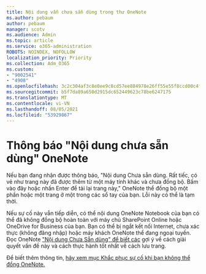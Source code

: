 ```yaml
---
title: Nội dung vẫn chưa sẵn dùng trong thư OneNote
ms.author: pebaum
author: pebaum
manager: scotv
ms.audience: Admin
ms.topic: article
ms.service: o365-administration
ROBOTS: NOINDEX, NOFOLLOW
localization_priority: Priority
ms.collection: Adm_O365
ms.custom:
- "9002541"
- "4908"
ms.openlocfilehash: 3c2c304af3c8e0ee9c8cd57ee884978e26ff55e55f8ccd00c4f72966186fcd3b
ms.sourcegitcommit: b5f7da89a650d2915dc652449623c78be6247175
ms.translationtype: MT
ms.contentlocale: vi-VN
ms.lasthandoff: 08/05/2021
ms.locfileid: "53929867"
---
```

# <a name="content-not-yet-available-message-in-onenote"></a>Thông báo "Nội dung chưa sẵn dùng" OneNote

Nếu bạn đang nhận được thông báo, "Nội dung Chưa sẵn dùng. Rất tiếc, có vẻ như trang này đã được thêm từ một máy tính khác và chưa đồng bộ. Bấm vào đây hoặc nhấn Enter để tải lại trang này," OneNote thể đồng bộ một phần hoặc một trang ở một trong các sổ tay của bạn. Lỗi này có thể là tạm thời.

Nếu sự cố này vẫn tiếp diễn, có thể nội dung OneNote Notebook của bạn có thể đã không đồng bộ hoàn toàn với máy chủ SharePoint Online hoặc OneDrive for Business của bạn. Bạn có thể bị ngắt kết nối Internet, chưa xác thực (không đăng nhập) hoặc máy khách OneNote thể đang ngoại tuyến. Đọc OneNote ["Nội dung Chưa Sẵn dùng" để biết các](https://docs.microsoft.com/office/troubleshoot/onenote/onenote-error-content-not-yet-available) gợi ý về cách giải quyết vấn đề này và cách thực hành tốt nhất về cách lưu trang.

Để biết thêm thông tin, [hãy xem mục Khắc phục sự cố khi bạn không thể đồng OneNote.](https://support.office.com/article/Fix-issues-when-you-can-t-sync-OneNote-299495ef-66d1-448f-90c1-b785a6968d45)
